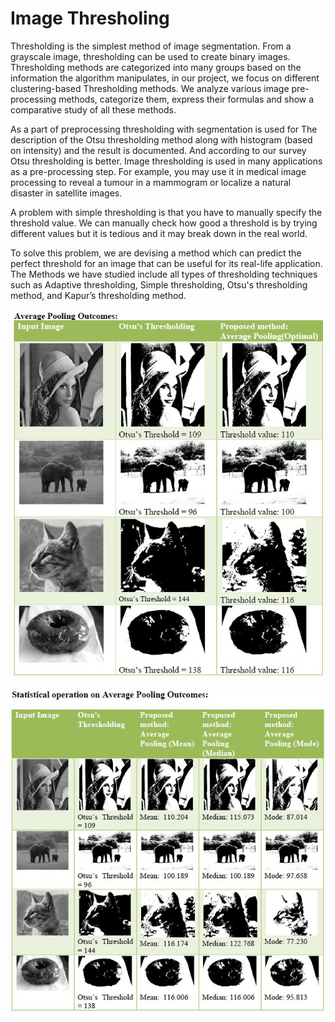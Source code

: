 # Image Thresholing
 
Thresholding is the simplest method of image segmentation. From a grayscale image, thresholding can be used to create binary images. Thresholding methods are categorized into many groups based on the information the algorithm manipulates, in our project, we focus on different clustering-based Thresholding methods. We analyze various image pre-processing methods, categorize them, express their formulas and show a comparative study of all these methods.

As a part of preprocessing thresholding with segmentation is used for The description of the Otsu thresholding method along with histogram (based on intensity) and the result is documented. And according to our survey Otsu thresholding is better. Image thresholding is used in many applications as a pre-processing step. For example, you may use it in medical image processing to reveal a tumour in a mammogram or localize a natural disaster in satellite images.

A problem with simple thresholding is that you have to manually specify the threshold value. We can manually check how good a threshold is by trying different values but it is tedious and it may break down in the real world.

To solve this problem, we are devising a method which can predict the perfect threshold for an image that can be useful for its real-life application. The Methods we have studied include all types of thresholding techniques such as Adaptive thresholding, Simple thresholding, Otsu's thresholding method, and Kapur’s thresholding method.

![alt text](https://github.com/ahirwarvivek19/image-thresholing/blob/main/screenshots/1.jpg)

![alt text](https://github.com/ahirwarvivek19/image-thresholing/blob/main/screenshots/2.jpg)
